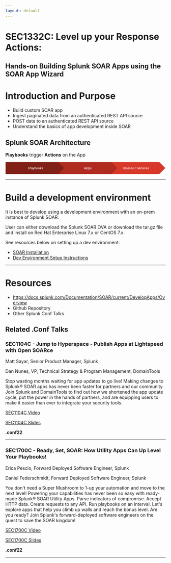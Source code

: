 ```yaml
---
layout: default
---
```


# **SEC1332C:** Level up your Response Actions: 
## Hands-on Building Splunk SOAR Apps using the SOAR App Wizard ##

# Introduction and Purpose 

*   Build custom SOAR app
*   Ingest paginated data from an authenticated REST API source
*   POST data to an authenticated REST API source
*   Understand the basics of app development inside SOAR

## Splunk SOAR Architecture 

**Playbooks** trigger **Actions** on the App

![Process](/assets/images/soar-process.png)

* * *

# Build a development environment 

It is best to develop using a development environment with an on-prem instance of Splunk SOAR.

User can either download the Splunk SOAR OVA or download the tar.gz file and install on Red Hat Enterprise Linux 7.x or CentOS 7.x.

See resources below on setting up a dev environment:

*   [SOAR Installation](https://docs.splunk.com/Documentation/SOARonprem/latest/Install/Overview)
*   [Dev Environment Setup Instructions](https://docs.splunk.com/Documentation/SOAR/current/DevelopApps/SetUpADevEnvironment)

* * *

# Resources 

*   https://docs.splunk.com/Documentation/SOAR/current/DevelopApps/Overview
*   Github Repository
*   Other Splunk Conf Talks

## Related .Conf Talks

### SEC1104C - Jump to Hyperspace - Publish Apps at Lightspeed with Open SOARce

Matt Sayar, Senior Product Manager, Splunk

Dan Nunes, VP, Technical Strategy & Program Management, DomainTools

Stop wasting months waiting for app updates to go live! Making changes to Splunk® SOAR apps has never been faster for partners and our community. Join Splunk and DomainTools to find out how we shortened the app update cycle, put the power in the hands of partners, and are equipping users to make it easier than ever to integrate your security tools.

[SEC1104C Video](https://conf.splunk.com/files/2022/recordings/SEC1104C_1080.mp4)

[SEC1104C Slides](https://conf.splunk.com/files/2022/slides/SEC1104C.pdf)

**.conf22**

* * *

### SEC1700C - Ready, Set, SOAR: How Utility Apps Can Up Level Your Playbooks!

Erica Pescio, Forward Deployed Software Engineer, Splunk

Daniel Federschmidt, Forward Deployed Software Engineer, Splunk

You don't need a Super Mushroom to 1-up your automation and move to the next level! Powering your capabilities has never been so easy with ready-made Splunk® SOAR Utility Apps. Parse indicators of compromise. Accept HTTP data. Create requests to any API. Run playbooks on an interval. Let's explore apps that help you climb up walls and reach the bonus level. Are you ready? Join Splunk's forward-deployed software engineers on the quest to save the SOAR kingdom!

[SEC1700C Video](https://conf.splunk.com/files/2022/recordings/SEC1700C_1080.mp4)

[SEC1700C Slides](https://conf.splunk.com/files/2022/slides/SEC1700C.pdf)

**.conf22**

* * *
